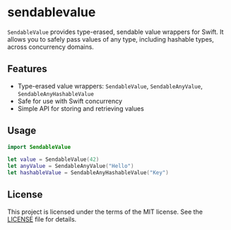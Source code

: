 # sendablevalue

`SendableValue` provides type-erased, sendable value wrappers for Swift. It allows you to safely pass values of any type, including hashable types, across concurrency domains.

## Features
- Type-erased value wrappers: `SendableValue`, `SendableAnyValue`, `SendableAnyHashableValue`
- Safe for use with Swift concurrency
- Simple API for storing and retrieving values

## Usage

```swift
import SendableValue

let value = SendableValue(42)
let anyValue = SendableAnyValue("Hello")
let hashableValue = SendableAnyHashableValue("Key")
```

## License
This project is licensed under the terms of the MIT license. See the [LICENSE](LICENSE) file for details.

